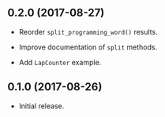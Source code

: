 ## 0.2.0 (2017-08-27)

- Reorder `split_programming_word()` results.

- Improve documentation of `split` methods.

- Add `LapCounter` example.


## 0.1.0 (2017-08-26)

- Initial release.
